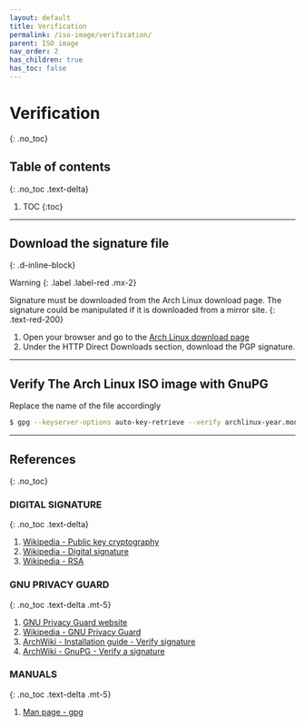 ```yaml
---
layout: default
title: Verification
permalink: /iso-image/verification/
parent: ISO image
nav_order: 2
has_children: true
has_toc: false
---
```


# Verification
{: .no_toc}

## Table of contents
{: .no_toc .text-delta}

1. TOC
{:toc}

---

## Download the signature file
{: .d-inline-block}

Warning
{: .label .label-red .mx-2}

Signature must be downloaded from the Arch Linux download page. The signature could be manipulated if it is downloaded from a mirror site.
{: .text-red-200}

1. Open your browser and go to the [Arch Linux download page](https://www.archlinux.org/download/)
1. Under the HTTP Direct Downloads section, download the PGP signature.

---

## Verify The Arch Linux ISO image with GnuPG

Replace the name of the file accordingly

```bash
$ gpg --keyserver-options auto-key-retrieve --verify archlinux-year.month.day-x86_64.iso.sig
```

---

## References
{: .no_toc}

### DIGITAL SIGNATURE
{: .no_toc .text-delta}

1. [Wikipedia - Public key cryptography](https://en.wikipedia.org/wiki/Public-key_cryptography)
1. [Wikipedia - Digital signature](https://en.wikipedia.org/wiki/Digital_signature)
1. [Wikipedia - RSA](https://en.wikipedia.org/wiki/RSA_(cryptosystem))

### GNU PRIVACY GUARD
{: .no_toc .text-delta .mt-5}

1. [GNU Privacy Guard website](https://www.gnupg.org/)
1. [Wikipedia - GNU Privacy Guard](https://en.wikipedia.org/wiki/GNU_Privacy_Guard)
1. [ArchWiki - Installation guide - Verify signature](https://wiki.archlinux.org/index.php/Installation_guide#Verify_signature)
1. [ArchWiki - GnuPG - Verify a signature](https://wiki.archlinux.org/index.php/GnuPG#Verify_a_signature)

### MANUALS
{: .no_toc .text-delta .mt-5}

1. [Man page - gpg](https://jlk.fjfi.cvut.cz/arch/manpages/man/core/gnupg/gpg.1.en)
